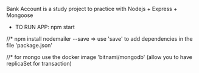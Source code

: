 Bank Account is a study project to practice with Nodejs + Express + Mongoose

* TO RUN APP: npm start

//* npm install nodemailer --save    => use 'save' to add dependencies in the file 'package.json'

//* for mongo use the docker image 'bitnami/mongodb' (allow you to have replicaSet for transaction)